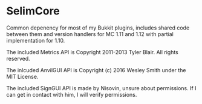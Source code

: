 # SelimCore

Common depenency for most of my Bukkit plugins, includes shared code between them and version handlers for MC 1.11 and 1.12 with partial implementation for 1.10.


The included Metrics API is Copyright 2011-2013 Tyler Blair. All rights reserved.

The inlcuded AnvilGUI API is Copyright (c) 2016 Wesley Smith under the MIT License.

The included SignGUI API is made by Nisovin, unsure about permissions. If I can get in contact with him, I will verify permissions.
